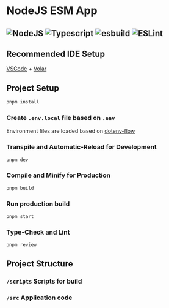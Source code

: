 # NodeJS ESM App

##  ![NodeJS](https://img.shields.io/badge/NodeJS-6e9d58?logo=nodedotjs&logoColor=0a0c14) ![Typescript](https://img.shields.io/badge/TypeScript-4377c0?logo=typescript&logoColor=ffffff) ![esbuild](https://img.shields.io/badge/esbuild-191919?logo=esbuild) ![ESLint](https://img.shields.io/badge/ESLint-4f38bc?logo=eslint&logoColor=ffffff)

## Recommended IDE Setup

[VSCode](https://code.visualstudio.com/) + [Volar](https://marketplace.visualstudio.com/items?itemName=Vue.volar)

## Project Setup

```sh
pnpm install
```

### Create `.env.local` file based on `.env`
Environment files are loaded based on [dotenv-flow](https://github.com/kerimdzhanov/dotenv-flow)

### Transpile and Automatic-Reload for Development

```sh
pnpm dev
```

### Compile and Minify for Production

```sh
pnpm build
```

### Run production build

```sh
pnpm start
```

### Type-Check and Lint

```sh
pnpm review
```

## Project Structure

### `/scripts` Scripts for build

### `/src` Application code
